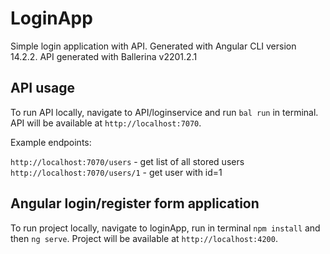 # LoginApp

Simple login application with API. Generated with Angular CLI version 14.2.2. API generated with Ballerina v2201.2.1

## API usage

To run API locally, navigate to API/loginservice and run `bal run` in terminal. API will be available at `http://localhost:7070`.

Example endpoints:

`http://localhost:7070/users` - get list of all stored users
`http://localhost:7070/users/1` - get user with id=1

## Angular login/register form application

To run project locally, navigate to loginApp, run in terminal `npm install` and then `ng serve`. Project will be available at `http://localhost:4200`.
